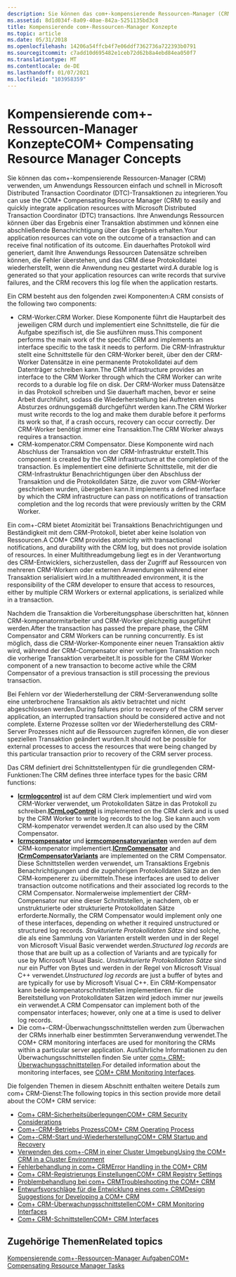 ```yaml
---
description: Sie können das com+-kompensierende Ressourcen-Manager (CRM) verwenden, um Anwendungs Ressourcen einfach und schnell in Microsoft Distributed Transaction Coordinator (DTC)-Transaktionen zu integrieren.
ms.assetid: 8d1d034f-8a09-40ae-842a-5251135bd3c8
title: Kompensierende com+-Ressourcen-Manager Konzepte
ms.topic: article
ms.date: 05/31/2018
ms.openlocfilehash: 14206a54ffcb4f7e06ddf7362736a722393b0791
ms.sourcegitcommit: c7add10d695482e1ceb72d62b8a4ebd84ea050f7
ms.translationtype: MT
ms.contentlocale: de-DE
ms.lasthandoff: 01/07/2021
ms.locfileid: "103958359"
---
```

# <a name="com-compensating-resource-manager-concepts"></a><span data-ttu-id="b050e-103">Kompensierende com+-Ressourcen-Manager Konzepte</span><span class="sxs-lookup"><span data-stu-id="b050e-103">COM+ Compensating Resource Manager Concepts</span></span>

<span data-ttu-id="b050e-104">Sie können das com+-kompensierende Ressourcen-Manager (CRM) verwenden, um Anwendungs Ressourcen einfach und schnell in Microsoft Distributed Transaction Coordinator (DTC)-Transaktionen zu integrieren.</span><span class="sxs-lookup"><span data-stu-id="b050e-104">You can use the COM+ Compensating Resource Manager (CRM) to easily and quickly integrate application resources with Microsoft Distributed Transaction Coordinator (DTC) transactions.</span></span> <span data-ttu-id="b050e-105">Ihre Anwendungs Ressourcen können über das Ergebnis einer Transaktion abstimmen und können eine abschließende Benachrichtigung über das Ergebnis erhalten.</span><span class="sxs-lookup"><span data-stu-id="b050e-105">Your application resources can vote on the outcome of a transaction and can receive final notification of its outcome.</span></span> <span data-ttu-id="b050e-106">Ein dauerhaftes Protokoll wird generiert, damit Ihre Anwendungs Ressourcen Datensätze schreiben können, die Fehler überstehen, und das CRM diese Protokolldatei wiederherstellt, wenn die Anwendung neu gestartet wird.</span><span class="sxs-lookup"><span data-stu-id="b050e-106">A durable log is generated so that your application resources can write records that survive failures, and the CRM recovers this log file when the application restarts.</span></span>

<span data-ttu-id="b050e-107">Ein CRM besteht aus den folgenden zwei Komponenten:</span><span class="sxs-lookup"><span data-stu-id="b050e-107">A CRM consists of the following two components:</span></span>

-   <span data-ttu-id="b050e-108">CRM-Worker.</span><span class="sxs-lookup"><span data-stu-id="b050e-108">CRM Worker.</span></span> <span data-ttu-id="b050e-109">Diese Komponente führt die Hauptarbeit des jeweiligen CRM durch und implementiert eine Schnittstelle, die für die Aufgabe spezifisch ist, die Sie ausführen muss.</span><span class="sxs-lookup"><span data-stu-id="b050e-109">This component performs the main work of the specific CRM and implements an interface specific to the task it needs to perform.</span></span> <span data-ttu-id="b050e-110">Die CRM-Infrastruktur stellt eine Schnittstelle für den CRM-Worker bereit, über den der CRM-Worker Datensätze in eine permanente Protokolldatei auf dem Datenträger schreiben kann.</span><span class="sxs-lookup"><span data-stu-id="b050e-110">The CRM infrastructure provides an interface to the CRM Worker through which the CRM Worker can write records to a durable log file on disk.</span></span> <span data-ttu-id="b050e-111">Der CRM-Worker muss Datensätze in das Protokoll schreiben und Sie dauerhaft machen, bevor er seine Arbeit durchführt, sodass die Wiederherstellung bei Auftreten eines Absturzes ordnungsgemäß durchgeführt werden kann.</span><span class="sxs-lookup"><span data-stu-id="b050e-111">The CRM Worker must write records to the log and make them durable before it performs its work so that, if a crash occurs, recovery can occur correctly.</span></span> <span data-ttu-id="b050e-112">Der CRM-Worker benötigt immer eine Transaktion.</span><span class="sxs-lookup"><span data-stu-id="b050e-112">The CRM Worker always requires a transaction.</span></span>
-   <span data-ttu-id="b050e-113">CRM-kompenator.</span><span class="sxs-lookup"><span data-stu-id="b050e-113">CRM Compensator.</span></span> <span data-ttu-id="b050e-114">Diese Komponente wird nach Abschluss der Transaktion von der CRM-Infrastruktur erstellt.</span><span class="sxs-lookup"><span data-stu-id="b050e-114">This component is created by the CRM infrastructure at the completion of the transaction.</span></span> <span data-ttu-id="b050e-115">Es implementiert eine definierte Schnittstelle, mit der die CRM-Infrastruktur Benachrichtigungen über den Abschluss der Transaktion und die Protokolldaten Sätze, die zuvor vom CRM-Worker geschrieben wurden, übergeben kann.</span><span class="sxs-lookup"><span data-stu-id="b050e-115">It implements a defined interface by which the CRM infrastructure can pass on notifications of transaction completion and the log records that were previously written by the CRM Worker.</span></span>

<span data-ttu-id="b050e-116">Ein com+-CRM bietet Atomizität bei Transaktions Benachrichtigungen und Beständigkeit mit dem CRM-Protokoll, bietet aber keine Isolation von Ressourcen.</span><span class="sxs-lookup"><span data-stu-id="b050e-116">A COM+ CRM provides atomicity with transactional notifications, and durability with the CRM log, but does not provide isolation of resources.</span></span> <span data-ttu-id="b050e-117">In einer Multithreadumgebung liegt es in der Verantwortung des CRM-Entwicklers, sicherzustellen, dass der Zugriff auf Ressourcen von mehreren CRM-Workern oder externen Anwendungen während einer Transaktion serialisiert wird.</span><span class="sxs-lookup"><span data-stu-id="b050e-117">In a multithreaded environment, it is the responsibility of the CRM developer to ensure that access to resources, either by multiple CRM Workers or external applications, is serialized while in a transaction.</span></span>

<span data-ttu-id="b050e-118">Nachdem die Transaktion die Vorbereitungsphase überschritten hat, können CRM-kompenatormitarbeiter und CRM-Worker gleichzeitig ausgeführt werden.</span><span class="sxs-lookup"><span data-stu-id="b050e-118">After the transaction has passed the prepare phase, the CRM Compensator and CRM Workers can be running concurrently.</span></span> <span data-ttu-id="b050e-119">Es ist möglich, dass die CRM-Worker-Komponente einer neuen Transaktion aktiv wird, während der CRM-Compensator einer vorherigen Transaktion noch die vorherige Transaktion verarbeitet.</span><span class="sxs-lookup"><span data-stu-id="b050e-119">It is possible for the CRM Worker component of a new transaction to become active while the CRM Compensator of a previous transaction is still processing the previous transaction.</span></span>

<span data-ttu-id="b050e-120">Bei Fehlern vor der Wiederherstellung der CRM-Serveranwendung sollte eine unterbrochene Transaktion als aktiv betrachtet und nicht abgeschlossen werden.</span><span class="sxs-lookup"><span data-stu-id="b050e-120">During failures prior to recovery of the CRM server application, an interrupted transaction should be considered active and not complete.</span></span> <span data-ttu-id="b050e-121">Externe Prozesse sollten vor der Wiederherstellung des CRM-Server Prozesses nicht auf die Ressourcen zugreifen können, die von dieser speziellen Transaktion geändert wurden.</span><span class="sxs-lookup"><span data-stu-id="b050e-121">It should not be possible for external processes to access the resources that were being changed by this particular transaction prior to recovery of the CRM server process.</span></span>

<span data-ttu-id="b050e-122">Das CRM definiert drei Schnittstellentypen für die grundlegenden CRM-Funktionen:</span><span class="sxs-lookup"><span data-stu-id="b050e-122">The CRM defines three interface types for the basic CRM functions:</span></span>

-   <span data-ttu-id="b050e-123">[**Icrmlogcontrol**](/windows/desktop/api/ComSvcs/nn-comsvcs-icrmlogcontrol) ist auf dem CRM Clerk implementiert und wird vom CRM-Worker verwendet, um Protokolldaten Sätze in das Protokoll zu schreiben.</span><span class="sxs-lookup"><span data-stu-id="b050e-123">[**ICrmLogControl**](/windows/desktop/api/ComSvcs/nn-comsvcs-icrmlogcontrol) is implemented on the CRM clerk and is used by the CRM Worker to write log records to the log.</span></span> <span data-ttu-id="b050e-124">Sie kann auch vom CRM-kompenator verwendet werden.</span><span class="sxs-lookup"><span data-stu-id="b050e-124">It can also used by the CRM Compensator.</span></span>
-   <span data-ttu-id="b050e-125">[**Icrmcompensator**](/windows/desktop/api/ComSvcs/nn-comsvcs-icrmcompensator) und [**icrmcompensatorvarianten**](/windows/desktop/api/ComSvcs/nn-comsvcs-icrmcompensatorvariants) werden auf dem CRM-kompenator implementiert.</span><span class="sxs-lookup"><span data-stu-id="b050e-125">[**ICrmCompensator**](/windows/desktop/api/ComSvcs/nn-comsvcs-icrmcompensator) and [**ICrmCompensatorVariants**](/windows/desktop/api/ComSvcs/nn-comsvcs-icrmcompensatorvariants) are implemented on the CRM Compensator.</span></span> <span data-ttu-id="b050e-126">Diese Schnittstellen werden verwendet, um Transaktions Ergebnis Benachrichtigungen und die zugehörigen Protokolldaten Sätze an den CRM-kompenerer zu übermitteln.</span><span class="sxs-lookup"><span data-stu-id="b050e-126">These interfaces are used to deliver transaction outcome notifications and their associated log records to the CRM Compensator.</span></span> <span data-ttu-id="b050e-127">Normalerweise implementiert der CRM-Compensator nur eine dieser Schnittstellen, je nachdem, ob er unstrukturierte oder strukturierte Protokolldaten Sätze erforderte.</span><span class="sxs-lookup"><span data-stu-id="b050e-127">Normally, the CRM Compensator would implement only one of these interfaces, depending on whether it required unstructured or structured log records.</span></span> <span data-ttu-id="b050e-128">*Strukturierte Protokolldaten Sätze* sind solche, die als eine Sammlung von Varianten erstellt werden und in der Regel von Microsoft Visual Basic verwendet werden.</span><span class="sxs-lookup"><span data-stu-id="b050e-128">*Structured log records* are those that are built up as a collection of Variants and are typically for use by Microsoft Visual Basic.</span></span> <span data-ttu-id="b050e-129">*Unstrukturierte Protokolldaten Sätze* sind nur ein Puffer von Bytes und werden in der Regel von Microsoft Visual C++ verwendet.</span><span class="sxs-lookup"><span data-stu-id="b050e-129">*Unstructured log records* are just a buffer of bytes and are typically for use by Microsoft Visual C++.</span></span> <span data-ttu-id="b050e-130">Ein CRM-Kompensator kann beide kompenatorschnittstellen implementieren. für die Bereitstellung von Protokolldaten Sätzen wird jedoch immer nur jeweils ein verwendet.</span><span class="sxs-lookup"><span data-stu-id="b050e-130">A CRM Compensator can implement both of the compensator interfaces; however, only one at a time is used to deliver log records.</span></span>
-   <span data-ttu-id="b050e-131">Die com+-CRM-Überwachungsschnittstellen werden zum Überwachen der CRMs innerhalb einer bestimmten Serveranwendung verwendet.</span><span class="sxs-lookup"><span data-stu-id="b050e-131">The COM+ CRM monitoring interfaces are used for monitoring the CRMs within a particular server application.</span></span> <span data-ttu-id="b050e-132">Ausführliche Informationen zu den Überwachungsschnittstellen finden Sie unter [com+ CRM-Überwachungsschnittstellen](com--crm-monitoring-interfaces.md).</span><span class="sxs-lookup"><span data-stu-id="b050e-132">For detailed information about the monitoring interfaces, see [COM+ CRM Monitoring Interfaces](com--crm-monitoring-interfaces.md).</span></span>

<span data-ttu-id="b050e-133">Die folgenden Themen in diesem Abschnitt enthalten weitere Details zum com+ CRM-Dienst:</span><span class="sxs-lookup"><span data-stu-id="b050e-133">The following topics in this section provide more detail about the COM+ CRM service:</span></span>

-   [<span data-ttu-id="b050e-134">Com+ CRM-Sicherheitsüberlegungen</span><span class="sxs-lookup"><span data-stu-id="b050e-134">COM+ CRM Security Considerations</span></span>](com--crm-security-considerations.md)
-   [<span data-ttu-id="b050e-135">Com+-CRM-Betriebs Prozess</span><span class="sxs-lookup"><span data-stu-id="b050e-135">COM+ CRM Operating Process</span></span>](com--crm-operating-process.md)
-   [<span data-ttu-id="b050e-136">Com+-CRM-Start und-Wiederherstellung</span><span class="sxs-lookup"><span data-stu-id="b050e-136">COM+ CRM Startup and Recovery</span></span>](com--crm-startup-and-recovery.md)
-   [<span data-ttu-id="b050e-137">Verwenden des com+-CRM in einer Cluster Umgebung</span><span class="sxs-lookup"><span data-stu-id="b050e-137">Using the COM+ CRM in a Cluster Environment</span></span>](using-the-com--crm-in-a-cluster-environment.md)
-   [<span data-ttu-id="b050e-138">Fehlerbehandlung in com+ CRM</span><span class="sxs-lookup"><span data-stu-id="b050e-138">Error Handling in the COM+ CRM</span></span>](error-handling-in-the-com--crm.md)
-   [<span data-ttu-id="b050e-139">Com+ CRM-Registrierungs Einstellungen</span><span class="sxs-lookup"><span data-stu-id="b050e-139">COM+ CRM Registry Settings</span></span>](com--crm-registry-settings.md)
-   [<span data-ttu-id="b050e-140">Problembehandlung bei com+ CRM</span><span class="sxs-lookup"><span data-stu-id="b050e-140">Troubleshooting the COM+ CRM</span></span>](troubleshooting-the-com--crm.md)
-   [<span data-ttu-id="b050e-141">Entwurfsvorschläge für die Entwicklung eines com+ CRM</span><span class="sxs-lookup"><span data-stu-id="b050e-141">Design Suggestions for Developing a COM+ CRM</span></span>](design-suggestions-for-developing-a-com--crm.md)
-   [<span data-ttu-id="b050e-142">Com+ CRM-Überwachungsschnittstellen</span><span class="sxs-lookup"><span data-stu-id="b050e-142">COM+ CRM Monitoring Interfaces</span></span>](com--crm-monitoring-interfaces.md)
-   [<span data-ttu-id="b050e-143">Com+ CRM-Schnittstellen</span><span class="sxs-lookup"><span data-stu-id="b050e-143">COM+ CRM Interfaces</span></span>](com--crm-interfaces.md)

## <a name="related-topics"></a><span data-ttu-id="b050e-144">Zugehörige Themen</span><span class="sxs-lookup"><span data-stu-id="b050e-144">Related topics</span></span>

<dl> <dt>

[<span data-ttu-id="b050e-145">Kompensierende com+-Ressourcen-Manager Aufgaben</span><span class="sxs-lookup"><span data-stu-id="b050e-145">COM+ Compensating Resource Manager Tasks</span></span>](com--compensating-resource-manager-tasks.md)
</dt> </dl>

 

 



